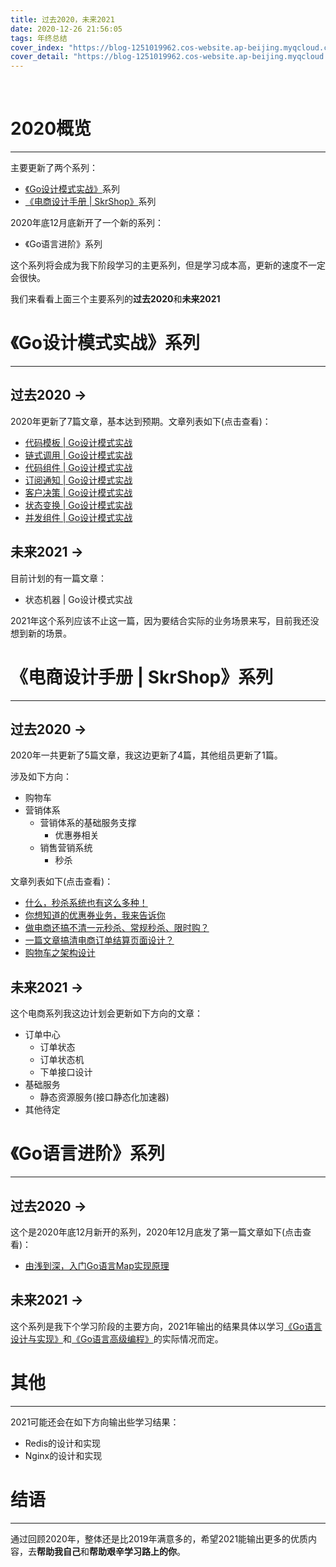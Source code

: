 ```yaml
---
title: 过去2020，未来2021
date: 2020-12-26 21:56:05
tags: 年终总结
cover_index: "https://blog-1251019962.cos-website.ap-beijing.myqcloud.com/qiniu_img_2022/20201220221523.jpg?imageMogr2/thumbnail/640x480!/format/webp/blur/1x0/quality/75|imageslim"
cover_detail: "https://blog-1251019962.cos-website.ap-beijing.myqcloud.com/qiniu_img_2022/20201220221523.jpg?imageMogr2/thumbnail/1500x1000!/format/webp/blur/1x0/quality/75|imageslim"
---
```


<br>

# 2020概览
---

主要更新了两个系列：

- [《Go设计模式实战》](http://tigerb.cn/go-patterns/)系列
- [《电商设计手册 | SkrShop》](http://skrshop.tech/#/)系列

2020年底12月底新开了一个新的系列：

- 《Go语言进阶》系列

这个系列将会成为我下阶段学习的主更系列，但是学习成本高，更新的速度不一定会很快。

我们来看看上面三个主要系列的**过去2020**和**未来2021**

# 《Go设计模式实战》系列
---

## **过去2020 →**

2020年更新了7篇文章，基本达到预期。文章列表如下(点击查看)：

- [代码模板 | Go设计模式实战](https://github.com/TIGERB/easy-tips/tree/master/go/src/patterns/template)
- [链式调用 | Go设计模式实战](https://github.com/TIGERB/easy-tips/tree/master/go/src/patterns/responsibility)
- [代码组件 | Go设计模式实战](https://github.com/TIGERB/easy-tips/tree/master/go/src/patterns/composite)
- [订阅通知 | Go设计模式实战](https://github.com/TIGERB/easy-tips/tree/master/go/src/patterns/observer)
- [客户决策 | Go设计模式实战](https://github.com/TIGERB/easy-tips/tree/master/go/src/patterns/strategy)
- [状态变换 | Go设计模式实战](https://github.com/TIGERB/easy-tips/tree/master/go/src/patterns/state)
- [并发组件 | Go设计模式实战](http://tigerb.cn/2020/11/04/go-patterns/component-concurrency/)

## **未来2021 →**

目前计划的有一篇文章：

- 状态机器 | Go设计模式实战

2021年这个系列应该不止这一篇，因为要结合实际的业务场景来写，目前我还没想到新的场景。

# 《电商设计手册 | SkrShop》系列
---

## **过去2020 →**

2020年一共更新了5篇文章，我这边更新了4篇，其他组员更新了1篇。

涉及如下方向：

- 购物车
- 营销体系
    + 营销体系的基础服务支撑
        * 优惠券相关
    + 销售营销系统
        * 秒杀

文章列表如下(点击查看)：

- [什么，秒杀系统也有这么多种！](http://tigerb.cn/2020/05/05/skrshop/seckill/)
- [你想知道的优惠券业务，我来告诉你](http://tigerb.cn/2020/06/27/skrshop/coupon/)
- [做电商还搞不清一元秒杀、常规秒杀、限时购？](http://tigerb.cn/2020/08/02/skrshop/seckill-business/)
- [一篇文章搞清电商订单结算页面设计？](http://tigerb.cn/2020/10/31/skrshop/order-checkout/)
- [购物车之架构设计](https://dayutalk.cn/2020/04/05/%E8%B4%AD%E7%89%A9%E8%BD%A6%E4%B9%8B%E6%9E%B6%E6%9E%84%E8%AE%BE%E8%AE%A1/)

## **未来2021 →**

这个电商系列我这边计划会更新如下方向的文章：

- 订单中心
    + 订单状态
    + 订单状态机
    + 下单接口设计
- 基础服务
    + 静态资源服务(接口静态化加速器)
- 其他待定

# 《Go语言进阶》系列
---

## **过去2020 →**

这个是2020年底12月新开的系列，2020年12月底发了第一篇文章如下(点击查看)：

- [由浅到深，入门Go语言Map实现原理](http://tigerb.cn/2020/12/20/go-base/map/)

## **未来2021 →**

这个系列是我下个学习阶段的主要方向，2021年输出的结果具体以学习[《Go语言设计与实现》](https://draveness.me/golang/)和[《Go语言高级编程》](https://chai2010.cn/advanced-go-programming-book/)的实际情况而定。

# 其他
---

2021可能还会在如下方向输出些学习结果：

- Redis的设计和实现
- Nginx的设计和实现


# 结语
---

通过回顾2020年，整体还是比2019年满意多的，希望2021能输出更多的优质内容，去**帮助我自己**和**帮助艰辛学习路上的你**。


